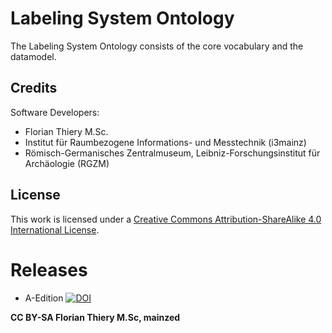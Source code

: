 # Labeling System Ontology

The Labeling System Ontology consists of the core vocabulary and the datamodel.

## Credits

Software Developers:

- Florian Thiery M.Sc.
 - Institut für Raumbezogene Informations- und Messtechnik (i3mainz)
 - Römisch-Germanisches Zentralmuseum, Leibniz-Forschungsinstitut für Archäologie (RGZM)

## License

This work is licensed under a [Creative Commons Attribution-ShareAlike 4.0 International License](http://creativecommons.org/licenses/by-sa/4.0/).

# Releases

* A-Edition [![DOI](https://zenodo.org/badge/72647087.svg)](https://zenodo.org/badge/latestdoi/72647087)

**CC BY-SA Florian Thiery M.Sc, mainzed**
